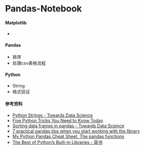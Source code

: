 # Pandas-Notebook
#### Matplotlib

- 





#### Pandas

- 排序
- 处理csv表格流程



#### Python

- String
- 格式验证





#### 参考资料

- [Python Strings - Towards Data Science](https://towardsdatascience.com/python-strings-38c3d74c236a)
- [Five Python Tricks You Need to Know Today](https://towardsdatascience.com/five-python-tricks-you-need-to-learn-today-9dbe03c790ab)
- [Sorting data frames in pandas - Towards Data Science](https://towardsdatascience.com/sorting-data-frames-in-pandas-a5a3af6f346a)
- [7 practical pandas tips when you start working with the library](https://towardsdatascience.com/7-practical-pandas-tips-when-you-start-working-with-the-library-e4a9205eb443)
- [My Python Pandas Cheat Sheet. The pandas functions ](https://towardsdatascience.com/my-python-pandas-cheat-sheet-746b11e44368)
- [The Best of Python’s Built-in Libraries - 简书](https://www.jianshu.com/p/4443c5788bd5)

